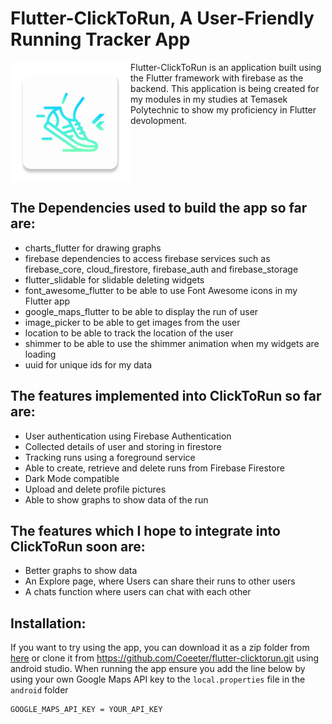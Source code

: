# Flutter-ClickToRun, A User-Friendly Running Tracker App
<img src="https://github.com/Coeeter/flutter-clicktorun/blob/master/android/app/src/main/res/mipmap-xxxhdpi/ic_launcher.png?raw=true" align="left">
Flutter-ClickToRun is an application built using the Flutter framework with firebase as the backend. This application is being created for my modules in my studies at Temasek Polytechnic to show my proficiency in Flutter devolopment.
<br clear="left"/>

## The Dependencies used to build the app so far are:
- charts_flutter for drawing graphs
- firebase dependencies to access firebase services such as firebase_core, cloud_firestore, firebase_auth and firebase_storage
- flutter_slidable for slidable deleting widgets
- font_awesome_flutter to be able to use Font Awesome icons in my Flutter app
- google_maps_flutter to be able to display the run of user
- image_picker to be able to get images from the user
- location to be able to track the location of the user
- shimmer to be able to use the shimmer animation when my widgets are loading
- uuid for unique ids for my data

## The features implemented into ClickToRun so far are:
- User authentication using Firebase Authentication
- Collected details of user and storing in firestore
- Tracking runs using a foreground service
- Able to create, retrieve and delete runs from Firebase Firestore
- Dark Mode compatible
- Upload and delete profile pictures
- Able to show graphs to show data of the run

## The features which I hope to integrate into ClickToRun soon are:
- Better graphs to show data
- An Explore page, where Users can share their runs to other users
- A chats function where users can chat with each other

## Installation:
If you want to try using the app, you can download it as a zip folder from [here](https://github.com/Coeeter/flutter-clicktorun/archive/refs/heads/master.zip) or clone it from https://github.com/Coeeter/flutter-clicktorun.git using android studio. When running the app ensure you add the line below by using your own Google Maps API key to the `local.properties` file in the `android` folder
```properties
GOOGLE_MAPS_API_KEY = YOUR_API_KEY
```
